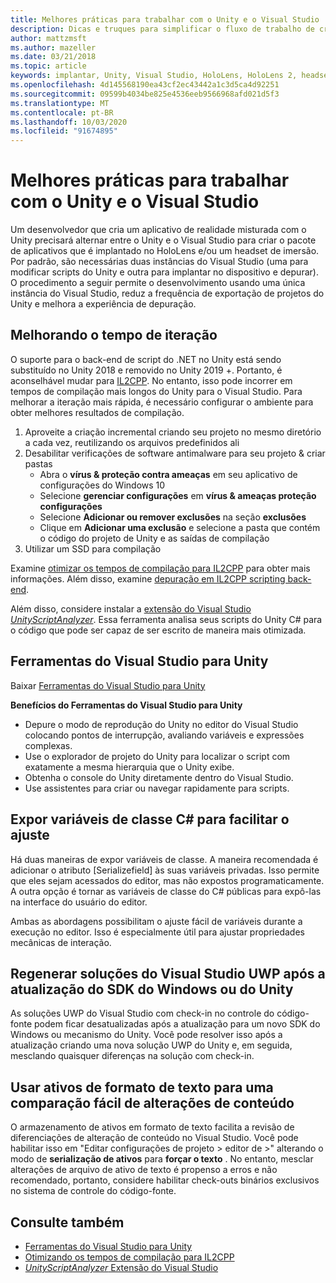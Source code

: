 ```yaml
---
title: Melhores práticas para trabalhar com o Unity e o Visual Studio
description: Dicas e truques para simplificar o fluxo de trabalho de criação de um aplicativo de realidade misturada com o Unity e o Visual Studio.
author: mattzmsft
ms.author: mazeller
ms.date: 03/21/2018
ms.topic: article
keywords: implantar, Unity, Visual Studio, HoloLens, HoloLens 2, headset de imersão
ms.openlocfilehash: 4d145568190ea43cf2ec43442a1c3d5ca4d92251
ms.sourcegitcommit: 09599b4034be825e4536eeb9566968afd021d5f3
ms.translationtype: MT
ms.contentlocale: pt-BR
ms.lasthandoff: 10/03/2020
ms.locfileid: "91674895"
---
```

# <a name="best-practices-for-working-with-unity-and-visual-studio"></a>Melhores práticas para trabalhar com o Unity e o Visual Studio

Um desenvolvedor que cria um aplicativo de realidade misturada com o Unity precisará alternar entre o Unity e o Visual Studio para criar o pacote de aplicativos que é implantado no HoloLens e/ou um headset de imersão. Por padrão, são necessárias duas instâncias do Visual Studio (uma para modificar scripts do Unity e outra para implantar no dispositivo e depurar). O procedimento a seguir permite o desenvolvimento usando uma única instância do Visual Studio, reduz a frequência de exportação de projetos do Unity e melhora a experiência de depuração.

## <a name="improving-iteration-time"></a>Melhorando o tempo de iteração

O suporte para o back-end de script do .NET no Unity está sendo substituído no Unity 2018 e removido no Unity 2019 +. Portanto, é aconselhável mudar para [IL2CPP](https://docs.unity3d.com/Manual/IL2CPP.html). No entanto, isso pode incorrer em tempos de compilação mais longos do Unity para o Visual Studio. Para melhorar a iteração mais rápida, é necessário configurar o ambiente para obter melhores resultados de compilação.

1) Aproveite a criação incremental criando seu projeto no mesmo diretório a cada vez, reutilizando os arquivos predefinidos ali
2) Desabilitar verificações de software antimalware para seu projeto & criar pastas
   - Abra o **vírus & proteção contra ameaças** em seu aplicativo de configurações do Windows 10
   - Selecione **gerenciar configurações** em **vírus & ameaças proteção configurações**
   - Selecione **Adicionar ou remover exclusões** na seção **exclusões**
   - Clique em **Adicionar uma exclusão** e selecione a pasta que contém o código do projeto de Unity e as saídas de compilação
3) Utilizar um SSD para compilação

Examine [otimizar os tempos de compilação para IL2CPP](https://docs.unity3d.com/Manual/IL2CPP-OptimizingBuildTimes.html) para obter mais informações. Além disso, examine [depuração em IL2CPP scripting back-end](https://docs.unity3d.com/Manual/windowsstore-debugging-il2cpp.html).

Além disso, considere instalar a [extensão do Visual Studio *UnityScriptAnalyzer*](https://github.com/Microsoft/MixedRealityCompanionKit/tree/master/UnityScriptAnalyzer). Essa ferramenta analisa seus scripts do Unity C# para o código que pode ser capaz de ser escrito de maneira mais otimizada.

## <a name="visual-studio-tools-for-unity"></a>Ferramentas do Visual Studio para Unity

Baixar [Ferramentas do Visual Studio para Unity](https://docs.microsoft.com/visualstudio/cross-platform/getting-started-with-visual-studio-tools-for-unity?view=vs-2019)

**Benefícios do Ferramentas do Visual Studio para Unity**
* Depure o modo de reprodução do Unity no editor do Visual Studio colocando pontos de interrupção, avaliando variáveis e expressões complexas.
* Use o explorador de projeto do Unity para localizar o script com exatamente a mesma hierarquia que o Unity exibe.
* Obtenha o console do Unity diretamente dentro do Visual Studio.
* Use assistentes para criar ou navegar rapidamente para scripts.

## <a name="expose-c-class-variables-for-easy-tuning"></a>Expor variáveis de classe C# para facilitar o ajuste

Há duas maneiras de expor variáveis de classe. A maneira recomendada é adicionar o atributo [Serializefield] às suas variáveis privadas. Isso permite que eles sejam acessados do editor, mas não expostos programaticamente.  A outra opção é tornar as variáveis de classe do C# públicas para expô-las na interface do usuário do editor. 

Ambas as abordagens possibilitam o ajuste fácil de variáveis durante a execução no editor. Isso é especialmente útil para ajustar propriedades mecânicas de interação.

## <a name="regenerate-uwp-visual-studio-solutions-after-windows-sdk-or-unity-upgrade"></a>Regenerar soluções do Visual Studio UWP após a atualização do SDK do Windows ou do Unity

As soluções UWP do Visual Studio com check-in no controle do código-fonte podem ficar desatualizadas após a atualização para um novo SDK do Windows ou mecanismo do Unity. Você pode resolver isso após a atualização criando uma nova solução UWP do Unity e, em seguida, mesclando quaisquer diferenças na solução com check-in.

## <a name="use-text-format-assets-for-easy-comparison-of-content-changes"></a>Usar ativos de formato de texto para uma comparação fácil de alterações de conteúdo

O armazenamento de ativos em formato de texto facilita a revisão de diferenciações de alteração de conteúdo no Visual Studio. Você pode habilitar isso em "Editar configurações de projeto > editor de >" alterando o modo de **serialização de ativos** para **forçar o texto** . No entanto, mesclar alterações de arquivo de ativo de texto é propenso a erros e não recomendado, portanto, considere habilitar check-outs binários exclusivos no sistema de controle do código-fonte.

## <a name="see-also"></a>Consulte também
- [Ferramentas do Visual Studio para Unity](https://visualstudiogallery.msdn.microsoft.com/8d26236e-4a64-4d64-8486-7df95156aba9)
- [Otimizando os tempos de compilação para IL2CPP](https://docs.unity3d.com/Manual/IL2CPP-OptimizingBuildTimes.html)
- [*UnityScriptAnalyzer* Extensão do Visual Studio](https://github.com/Microsoft/MixedRealityCompanionKit/tree/master/UnityScriptAnalyzer)

